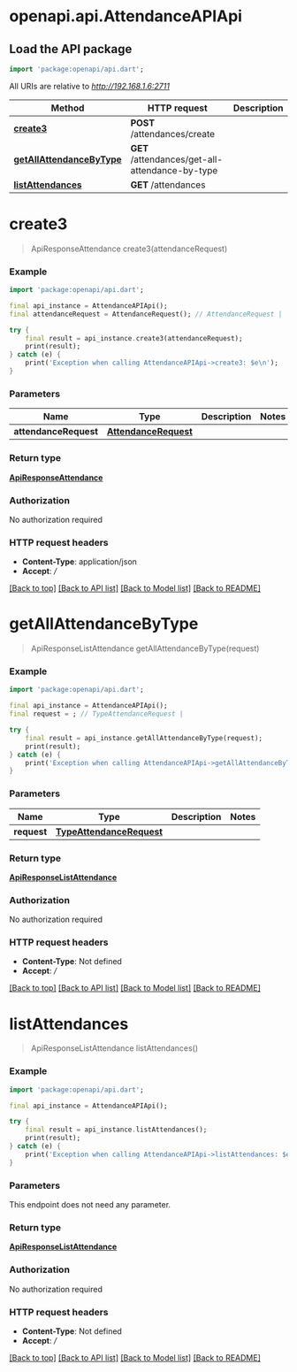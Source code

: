 # openapi.api.AttendanceAPIApi

## Load the API package
```dart
import 'package:openapi/api.dart';
```

All URIs are relative to *http://192.168.1.6:2711*

Method | HTTP request | Description
------------- | ------------- | -------------
[**create3**](AttendanceAPIApi.md#create3) | **POST** /attendances/create | 
[**getAllAttendanceByType**](AttendanceAPIApi.md#getallattendancebytype) | **GET** /attendances/get-all-attendance-by-type | 
[**listAttendances**](AttendanceAPIApi.md#listattendances) | **GET** /attendances | 


# **create3**
> ApiResponseAttendance create3(attendanceRequest)



### Example
```dart
import 'package:openapi/api.dart';

final api_instance = AttendanceAPIApi();
final attendanceRequest = AttendanceRequest(); // AttendanceRequest | 

try {
    final result = api_instance.create3(attendanceRequest);
    print(result);
} catch (e) {
    print('Exception when calling AttendanceAPIApi->create3: $e\n');
}
```

### Parameters

Name | Type | Description  | Notes
------------- | ------------- | ------------- | -------------
 **attendanceRequest** | [**AttendanceRequest**](AttendanceRequest.md)|  | 

### Return type

[**ApiResponseAttendance**](ApiResponseAttendance.md)

### Authorization

No authorization required

### HTTP request headers

 - **Content-Type**: application/json
 - **Accept**: */*

[[Back to top]](#) [[Back to API list]](../README.md#documentation-for-api-endpoints) [[Back to Model list]](../README.md#documentation-for-models) [[Back to README]](../README.md)

# **getAllAttendanceByType**
> ApiResponseListAttendance getAllAttendanceByType(request)



### Example
```dart
import 'package:openapi/api.dart';

final api_instance = AttendanceAPIApi();
final request = ; // TypeAttendanceRequest | 

try {
    final result = api_instance.getAllAttendanceByType(request);
    print(result);
} catch (e) {
    print('Exception when calling AttendanceAPIApi->getAllAttendanceByType: $e\n');
}
```

### Parameters

Name | Type | Description  | Notes
------------- | ------------- | ------------- | -------------
 **request** | [**TypeAttendanceRequest**](.md)|  | 

### Return type

[**ApiResponseListAttendance**](ApiResponseListAttendance.md)

### Authorization

No authorization required

### HTTP request headers

 - **Content-Type**: Not defined
 - **Accept**: */*

[[Back to top]](#) [[Back to API list]](../README.md#documentation-for-api-endpoints) [[Back to Model list]](../README.md#documentation-for-models) [[Back to README]](../README.md)

# **listAttendances**
> ApiResponseListAttendance listAttendances()



### Example
```dart
import 'package:openapi/api.dart';

final api_instance = AttendanceAPIApi();

try {
    final result = api_instance.listAttendances();
    print(result);
} catch (e) {
    print('Exception when calling AttendanceAPIApi->listAttendances: $e\n');
}
```

### Parameters
This endpoint does not need any parameter.

### Return type

[**ApiResponseListAttendance**](ApiResponseListAttendance.md)

### Authorization

No authorization required

### HTTP request headers

 - **Content-Type**: Not defined
 - **Accept**: */*

[[Back to top]](#) [[Back to API list]](../README.md#documentation-for-api-endpoints) [[Back to Model list]](../README.md#documentation-for-models) [[Back to README]](../README.md)

